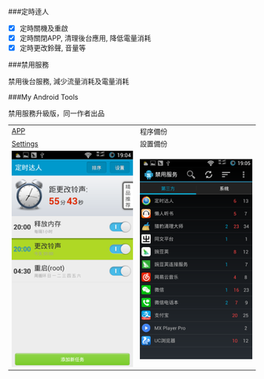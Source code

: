 ###定時逹人

- [x] 定時關機及重啟
- [x] 定時關閉APP, 清理後台應用, 降低電量消耗
- [x] 定時更改鈴聲, 音量等

###禁用服務

禁用後台服務, 減少流量消耗及電量消耗

###My Android Tools

禁用服務升級版，同一作者出品

| | |
| :-- | :-- |
| [APP](../APP) | 程序備份 |
| [Settings](../Settings) | 設置備份 |
| <img width="410" src="img/1.png"> | <img width="410" src="img/2.png"> |